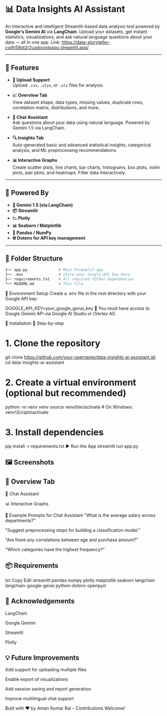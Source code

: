 
# 📊 Data Insights AI Assistant

An interactive and intelligent Streamlit-based data analysis tool powered by **Google's Gemini AI** via **LangChain**. Upload your datasets, get instant statistics, visualizations, and ask natural language questions about your data — all in one app.
Link: https://data-storyteller-cvdh59pt2r2uzdovxdxapo.streamlit.app/

---

## 🚀 Features

- **📁 Upload Support**  
  Upload `.csv`, `.xlsx`, or `.xls` files for analysis.

- **📈 Overview Tab**  
  View dataset shape, data types, missing values, duplicate rows, correlation matrix, distributions, and more.

- **💬 Chat Assistant**  
  Ask questions about your data using natural language. Powered by Gemini 1.5 via LangChain.

- **🔍 Insights Tab**  
  Auto-generated basic and advanced statistical insights, categorical analysis, and ML preprocessing recommendations.

- **📊 Interactive Graphs**  
  Create scatter plots, line charts, bar charts, histograms, box plots, violin plots, pair plots, and heatmaps. Filter data interactively.

---

## 🧠 Powered By

- **🧠 Gemini 1.5 (via LangChain)**
- **📦 Streamlit**
- **📉 Plotly**
- **📊 Seaborn / Matplotlib**
- **🧪 Pandas / NumPy**
- **🌐 Dotenv for API key management**

---

## 📂 Folder Structure

```bash
├── app.py              # Main Streamlit app
├── .env                # Store your Google API key here
├── requirements.txt    # All required Python dependencies
└── README.md           # This file
```
🔐 Environment Setup
Create a .env file in the root directory with your Google API key:

GOOGLE_API_KEY=your_google_genai_key
🔑 You must have access to Google Gemini API via Google AI Studio or [Vertex AI].

🧪 Installation
🔧 Step-by-step

# 1. Clone the repository
git clone https://github.com/your-username/data-insights-ai-assistant.git
cd data-insights-ai-assistant

# 2. Create a virtual environment (optional but recommended)
python -m venv venv
source venv/bin/activate  # On Windows: venv\Scripts\activate

# 3. Install dependencies
pip install -r requirements.txt
▶️ Run the App
streamlit run app.py
## 🖼️ Screenshots

## 🧾 Overview Tab

🤖 Chat Assistant

📊 Interactive Graphs

🧠 Example Prompts for Chat Assistant
"What is the average salary across departments?"

"Suggest preprocessing steps for building a classification model."

"Are there any correlations between age and purchase amount?"

"Which categories have the highest frequency?"

## 📦 Requirements
txt
Copy
Edit
streamlit
pandas
numpy
plotly
matplotlib
seaborn
langchain
langchain-google-genai
python-dotenv
openpyxl

## 🙌 Acknowledgements
LangChain

Google Gemini

Streamlit

Plotly

## 💡 Future Improvements
Add support for uploading multiple files

Enable export of visualizations

Add session saving and report generation

Improve multilingual chat support

Built with ❤️ by Aman Kumar Rai – Contributions Welcome!
